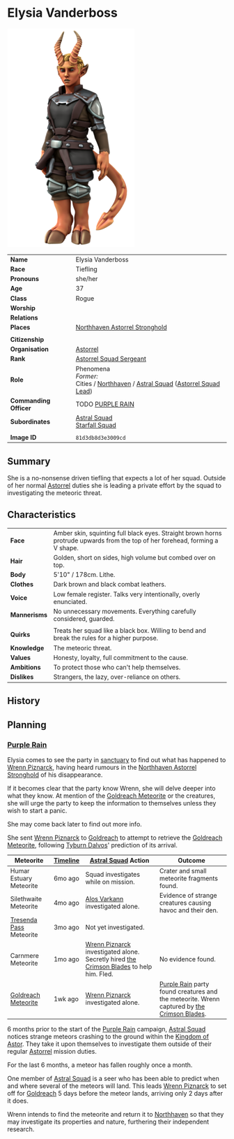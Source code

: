 # Elysia Vanderboss

<img src="https://raw.githubusercontent.com/jesskelsall/astarus-images/main/people/portraits/81d3db8d3e3009cd.png" height="500" />

|||
| --- | --- |
| **Name** | Elysia Vanderboss | character.3
| **Race** | Tiefling |
| **Pronouns** | she/her |
| **Age** | 37 |
| **Class** | Rogue |
| **Worship** | |
| **Relations** | |
| **Places** | [Northhaven Astorrel Stronghold](../places/strongholds/northhaven-astorrel-stronghold.md) |
|||
| **Citizenship** | |
| **Organisation** | [Astorrel](../organisations/astorrel/astorrel.md) |
| **Rank** | [Astorrel Squad Sergeant](../organisations/astorrel/ranks/astorrel-squad-sergeant.md) |
| **Role** | Phenomena<br />*Former:*<br />Cities / [Northhaven](../places/cities/northhaven.md) / [Astral Squad](../organisations/astorrel/squads/astral-squad.md) ([Astorrel Squad Lead](../organisations/astorrel/ranks/astorrel-squad-lead.md)) |
| **Commanding Officer** | TODO [PURPLE RAIN](../campaigns/purple-rain/purple-rain.md) |
| **Subordinates** | [Astral Squad](../organisations/astorrel/squads/astral-squad.md)<br />[Starfall Squad](../organisations/astorrel/squads/starfall-squad.md) |
|||
| **Image ID** | `81d3db8d3e3009cd` |

## Summary

She is a no-nonsense driven tiefling that expects a lot of her squad. Outside of her normal [Astorrel](../organisations/astorrel/astorrel.md) duties she is leading a private effort by the squad to investigating the meteoric threat.

## Characteristics

| | |
| --- | --- |
| **Face** | Amber skin, squinting full black eyes. Straight brown horns protrude upwards from the top of her forehead, forming a V shape. | characteristics.2
| **Hair** | Golden, short on sides, high volume but combed over on top. |
| **Body** | 5'10" / 178cm. Lithe. |
| **Clothes** | Dark brown and black combat leathers. |
| **Voice** | Low female register. Talks very intentionally, overly enunciated. |
| **Mannerisms** | No unnecessary movements. Everything carefully considered, guarded. |
| | |
| **Quirks** | Treats her squad like a black box. Willing to bend and break the rules for a higher purpose. |
| **Knowledge** | The meteoric threat. |
| **Values** | Honesty, loyalty, full commitment to the cause. |
| **Ambitions** | To protect those who can't help themselves. |
| **Dislikes** | Strangers, the lazy, over-reliance on others. |

## History

## Planning

### [Purple Rain](../campaigns/purple-rain/purple-rain.md)

Elysia comes to see the party in [sanctuary](../organisations/astorrel/sanctuary.md) to find out what has happened to [Wrenn Piznarck](wrenn-piznarck.md), having heard rumours in the [Northhaven Astorrel Stronghold](../places/strongholds/northhaven-astorrel-stronghold.md) of his disappearance.

If it becomes clear that the party know Wrenn, she will delve deeper into what they know. At mention of the [Goldreach Meteorite](../items/meteorites/goldreach-meteorite.md) or the creatures, she will urge the party to keep the information to themselves unless they wish to start a panic.

She may come back later to find out more info.

She sent [Wrenn Piznarck](wrenn-piznarck.md) to [Goldreach](../civilisations/kingdom-of-astor/SETTLEMENTS/GOLDREACH/README.md) to attempt to retrieve the [Goldreach Meteorite](../items/meteorites/goldreach-meteorite.md), following [Tyburn Dalvos](tyburn-dalvos.md)' prediction of its arrival.

| Meteorite | [Timeline](../history/timeline.md) | [Astral Squad](../organisations/astorrel/squads/astral-squad.md) Action | Outcome |
| --- | --- | --- | --- |
| Humar Estuary Meteorite | 6mo ago | Squad investigates while on mission. | Crater and small meteorite fragments found. |
| Silethwaite Meteorite | 4mo ago | [Alos Varkann](alos-varkann.md) investigated alone. | Evidence of strange creatures causing havoc and their den. |
| [Tresenda Pass](../places/roads/tresenda-pass.md) Meteorite | 3mo ago | Not yet investigated. | |
| Carnmere Meteorite | 1mo ago | [Wrenn Piznarck](wrenn-piznarck.md) investigated alone. Secretly hired [the Crimson Blades](../organisations/the-crimson-blades.md) to help him. Fled. | No evidence found. |
| [Goldreach Meteorite](../items/meteorites/goldreach-meteorite.md) | 1wk ago | [Wrenn Piznarck](wrenn-piznarck.md) investigated alone. | [Purple Rain](../campaigns/purple-rain/purple-rain.md) party found creatures and the meteorite. Wrenn captured by [the Crimson Blades](../organisations/the-crimson-blades.md). |

6 months prior to the start of the [Purple Rain](../campaigns/purple-rain/purple-rain.md) campaign, [Astral Squad](../organisations/astorrel/squads/astral-squad.md) notices strange meteors crashing to the ground within the [Kingdom of Astor](../civilisations/kingdom-of-astor/kingdom-of-astor.md). They take it upon themselves to investigate them outside of their regular [Astorrel](../organisations/astorrel/astorrel.md) mission duties.

For the last 6 months, a meteor has fallen roughly once a month.

One member of [Astral Squad](../organisations/astorrel/squads/astral-squad.md) is a seer who has been able to predict when and where several of the meteors will land. This leads [Wrenn Piznarck](wrenn-piznarck.md) to set off for [Goldreach](../civilisations/kingdom-of-astor/SETTLEMENTS/GOLDREACH/README.md) 5 days before the meteor lands, arriving only 2 days after it does.

Wrenn intends to find the meteorite and return it to [Northhaven](../places/cities/northhaven.md) so that they may investigate its properties and nature, furthering their independent research.
